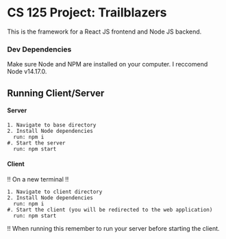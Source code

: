 # CS 125 Project: Trailblazers

This is the framework for a React JS frontend and Node JS backend.

### Dev Dependencies
Make sure Node and NPM are installed on your computer. I reccomend Node v14.17.0.

## Running Client/Server
#### Server
```
1. Navigate to base directory
2. Install Node dependencies
  run: npm i
#. Start the server
  run: npm start
```
#### Client
!! On a new terminal !!
```
1. Navigate to client directory
2. Install Node dependencies
  run: npm i
#. Start the client (you will be redirected to the web application)
  run: npm start
```
!! When running this remember to run your server before starting the client.
